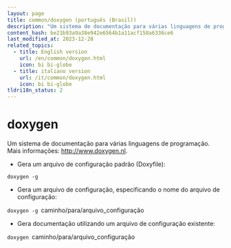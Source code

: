 ```yaml
---
layout: page
title: common/doxygen (português (Brasil))
description: "Um sistema de documentação para várias linguagens de programação."
content_hash: be21b93a9a38e942e6564b1a11acf158a6336ce6
last_modified_at: 2023-12-28
related_topics:
  - title: English version
    url: /en/common/doxygen.html
    icon: bi bi-globe
  - title: italiano version
    url: /it/common/doxygen.html
    icon: bi bi-globe
tldri18n_status: 2
---
```

# doxygen

Um sistema de documentação para várias linguagens de programação.
Mais informações: <http://www.doxygen.nl>.

- Gera um arquivo de configuração padrão (Doxyfile):

`doxygen -g`

- Gera um arquivo de configuração, especificando o nome do arquivo de configuração:

`doxygen -g `<span class="tldr-var badge badge-pill bg-dark-lm bg-white-dm text-white-lm text-dark-dm font-weight-bold">caminho/para/arquivo_configuração</span>

- Gera documentação utilizando um arquivo de configuração existente:

`doxygen `<span class="tldr-var badge badge-pill bg-dark-lm bg-white-dm text-white-lm text-dark-dm font-weight-bold">caminho/para/arquivo_configuração</span>
